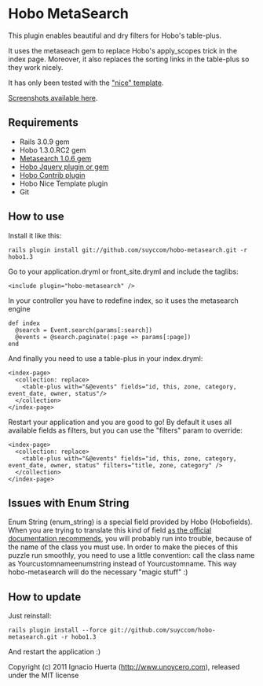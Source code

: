 Hobo MetaSearch
===============

This plugin enables beautiful and dry filters for Hobo's table-plus. 

It uses the metaseach gem to replace Hobo's apply_scopes trick in the index page. Moreover, it also replaces the sorting links in the table-plus so they work nicely.

It has only been tested with the ["nice" template](https://github.com/suyccom/hobo-nice-template).

[Screenshots available here](https://github.com/suyccom/hobo-metasearch/wiki).


Requirements
------------

* Rails 3.0.9 gem
* Hobo 1.3.0.RC2 gem
* [Metasearch 1.0.6 gem](https://github.com/ernie/meta_search)
* [Hobo Jquery plugin or gem](https://github.com/bryanlarsen/hobo-jquery/tree/rails3)
* [Hobo Contrib plugin](https://github.com/bryanlarsen/hobo-contrib)
* Hobo Nice Template plugin
* Git


How to use
----------

Install it like this:

    rails plugin install git://github.com/suyccom/hobo-metasearch.git -r hobo1.3


Go to your application.dryml or front_site.dryml and include the taglibs:

    <include plugin="hobo-metasearch" />

In your controller you have to redefine index, so it uses the metasearch engine

    def index
      @search = Event.search(params[:search])
      @events = @search.paginate(:page => params[:page])
    end
  
And finally you need to use a table-plus in your index.dryml:

    <index-page>
      <collection: replace>
        <table-plus with="&@events" fields="id, this, zone, category, event_date, owner, status"/>
      </collection>
    </index-page>


Restart your application and you are good to go! By default it uses all available fields as filters, but you can use the "filters" param to override:

    <index-page>
      <collection: replace>
        <table-plus with="&@events" fields="id, this, zone, category, event_date, owner, status" filters="title, zone, category" />
      </collection>
    </index-page>

Issues with Enum String
-----------------------

Enum String (enum_string) is a special field provided by Hobo (Hobofields). When you are trying to translate this kind of field [as the official documentation recommends](http://groups.google.com/group/hobousers/browse_thread/thread/484dc97b1e7c80e6), you will probably run into trouble, because of the name of the class you must use. In order to make the pieces of this puzzle run smoothly, you need to use a little convention: call the class name as Yourcustomnameenumstring instead of Yourcustomname. This way hobo-metasearch will do the necessary "magic stuff" :)

How to update
-------------

Just reinstall:

    rails plugin install --force git://github.com/suyccom/hobo-metasearch.git -r hobo1.3
    
And restart the application :)



Copyright (c) 2011 Ignacio Huerta (http://www.unoycero.com), released under the MIT license
